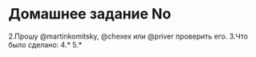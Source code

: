 # Домашнее задание No
2.Прошу @martinkomitsky, @chexex или @priver проверить его. 
3.Что было сделано:
4.*
5.*
